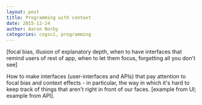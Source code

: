 ```yaml
---
layout: post
title: Programming with context
date: 2015-12-24
author: Aaron Norby
categories: cogsci, programming
---
```


[focal bias, illusion of explanatory depth, when to have interfaces that remind
users of rest of app, when to let them focus, forgetting all you don't see]

How to make interfaces (user-interfaces and APIs) that pay attention to focal bias
and context effects - in particular, the way in which it's hard to keep track of
things that aren't right in front of our faces. [example from UI; example from
API].

